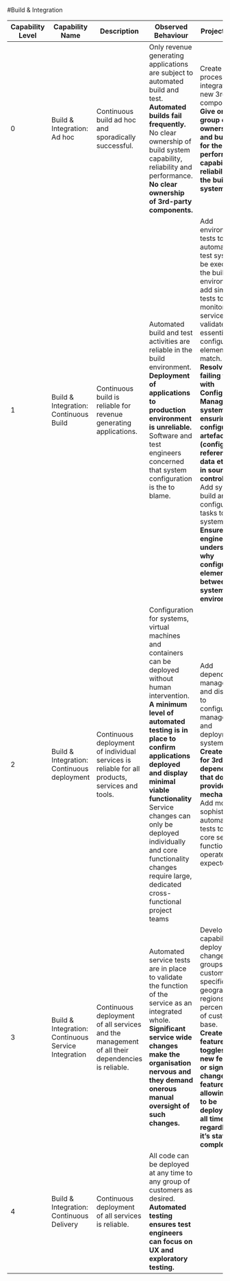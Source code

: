 #Build & Integration

| Capability Level | Capability Name | Description | Observed Behaviour | Project Scope |
|--------|--------|--------|--------|--------|
|0|Build & Integration: Ad hoc|Continuous build ad hoc and sporadically successful.|Only revenue generating applications are subject to automated build and test.<br>**Automated builds fail frequently.**<br>No clear ownership of build system capability, reliability and performance.<br>**No clear ownership of 3rd-party components.**<br>|Create a process for integrating new 3rd party components.<br>**Give one group clear ownership and budget for the performance, capability and reliability of the build system.**|
|1|Build & Integration: Continuous Build|Continuous build is reliable for revenue generating applications.|Automated build and test activities are reliable in the build environment.<br>**Deployment of applications to production environment is unreliable.**<br>Software and test engineers concerned that system configuration is the to blame.|Add environment tests to automated test system to be executed in the build environment, add similar tests to the monitoring service to validate essential configuration elements match.<br>**Resolve all failing tests with Configuration Management system ensuring all configuration artefacts (config files, reference data etc.) are in source control.**<br>Add system build and configuration tasks to build system.<br>**Ensure all engineers understand why configuration elements vary between systems and environments.**<br>|
|2|Build & Integration: Continuous deployment|Continuous deployment of individual services is reliable for all products, services and tools.|Configuration for systems, virtual machines and containers can be deployed without human intervention.<br>**A minimum level of automated testing is in place to confirm applications deployed and display minimal viable functionality**<br>Service changes can only be deployed individually and core functionality changes require large, dedicated cross-functional project teams|Add dependency management and discovery to configuration management and deployment systems<br>**Create mocks for 3rd party dependencies that don’t provide test mechanisms**<br>Add more sophisticated automated tests to assure core service functions operate as expected.|
|3|Build & Integration: Continuous Service Integration|Continuous deployment of all services and the management of all their dependencies is reliable.|Automated service tests are in place to validate the function of the service as an integrated whole.<br>**Significant service wide changes make the organisation nervous and they demand onerous manual oversight of such changes.**|Develop the capability to deploy service changes to groups of customers in specific geographic regions or to percentages of customer base.<br>**Create feature toggles for all new features or significant changes to features allowing code to be deployed at all times regardless of it’s state of completion.**|
|4|Build & Integration: Continuous Delivery|Continuous deployment of all services is reliable.|All code can be deployed at any time to any group of customers as desired.<br>**Automated testing ensures test engineers can focus on UX and exploratory testing.**| |